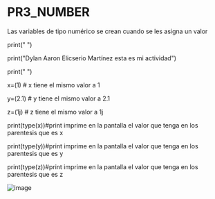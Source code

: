 # PR3_NUMBER
Las variables de tipo numérico se crean cuando se les asigna un valor


print(" ")

print("Dylan Aaron Elicserio Martínez esta es mi actividad")

print(" ")

x=(1) # x tiene el mismo valor a 1

y=(2.1) # y tiene el mismo valor a 2.1

z=(1j) # z tiene el mismo valor a 1j

print(type(x))#print imprime en la pantalla el valor que tenga en los parentesis que es x

print(type(y))#print imprime en la pantalla el valor que tenga en los parentesis que es y

print(type(z))#print imprime en la pantalla el valor que tenga en los parentesis que es z

![image](https://github.com/user-attachments/assets/23cab532-ff4b-4a6c-aae6-9dfd9da62ef3)
